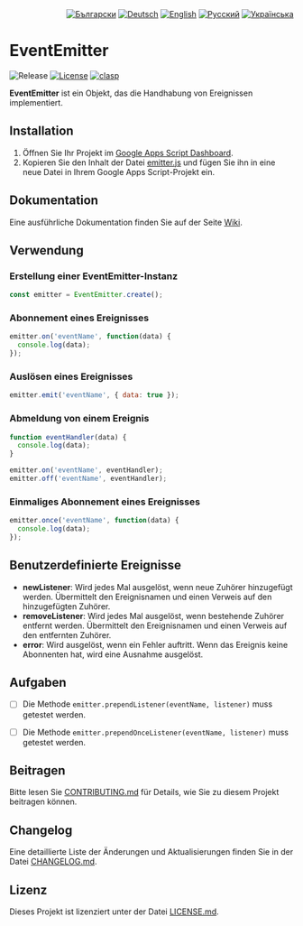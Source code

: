 <div id="locales" align="right">
  <a href="../bg/README.md"><img src="https://img.shields.io/badge/BG-grey?style=flat" alt="Български"></a>
  <a href="../de/README.md"><img src="https://img.shields.io/badge/DE-blue?style=flat" alt="Deutsch"></a>
  <a href="../en/README.md"><img src="https://img.shields.io/badge/EN-grey?style=flat" alt="English"></a>
  <a href="../ru/README.md"><img src="https://img.shields.io/badge/RU-grey?style=flat" alt="Русский"></a>
  <a href="../uk/README.md"><img src="https://img.shields.io/badge/UK-grey?style=flat" alt="Українська"></a>
</div>


# EventEmitter

<div id="badges" align="left">
  <img src="https://img.shields.io/github/v/release/MaksymStoianov/EventEmitter" alt="Release">
  <a href="LICENSE.md"><img src="https://img.shields.io/github/license/MaksymStoianov/EventEmitter" alt="License"></a>
  <a href="https://github.com/google/clasp"><img src="https://img.shields.io/badge/built%20with-clasp-4285f4.svg" alt="clasp"></a>
</div>

**EventEmitter** ist ein Objekt, das die Handhabung von Ereignissen implementiert.


## Installation

1. Öffnen Sie Ihr Projekt im [Google Apps Script Dashboard](https://script.google.com/).
2. Kopieren Sie den Inhalt der Datei [emitter.js](../../src/emitter.js) und fügen Sie ihn in eine neue Datei in Ihrem Google Apps Script-Projekt ein.


## Dokumentation

Eine ausführliche Dokumentation finden Sie auf der Seite [Wiki](../../../../wiki/de).


## Verwendung

### Erstellung einer EventEmitter-Instanz

```javascript
const emitter = EventEmitter.create();
```

### Abonnement eines Ereignisses

```javascript
emitter.on('eventName', function(data) {
  console.log(data);
});
```

### Auslösen eines Ereignisses

```javascript
emitter.emit('eventName', { data: true });
```

### Abmeldung von einem Ereignis

```javascript
function eventHandler(data) {
  console.log(data);
}

emitter.on('eventName', eventHandler);
emitter.off('eventName', eventHandler);
```

### Einmaliges Abonnement eines Ereignisses

```javascript
emitter.once('eventName', function(data) {
  console.log(data);
});
```

## Benutzerdefinierte Ereignisse

- **newListener**: Wird jedes Mal ausgelöst, wenn neue Zuhörer hinzugefügt werden. Übermittelt den Ereignisnamen und einen Verweis auf den hinzugefügten Zuhörer.
- **removeListener**: Wird jedes Mal ausgelöst, wenn bestehende Zuhörer entfernt werden. Übermittelt den Ereignisnamen und einen Verweis auf den entfernten Zuhörer.
- **error**: Wird ausgelöst, wenn ein Fehler auftritt. Wenn das Ereignis keine Abonnenten hat, wird eine Ausnahme ausgelöst.


## Aufgaben

- [ ] Die Methode `emitter.prependListener(eventName, listener)` muss getestet werden.
- [ ] Die Methode `emitter.prependOnceListener(eventName, listener)` muss getestet werden.


## Beitragen

Bitte lesen Sie [CONTRIBUTING.md](CONTRIBUTING.md) für Details, wie Sie zu diesem Projekt beitragen können.


## Changelog

Eine detaillierte Liste der Änderungen und Aktualisierungen finden Sie in der Datei [CHANGELOG.md](CHANGELOG.md).


## Lizenz

Dieses Projekt ist lizenziert unter der Datei [LICENSE.md](LICENSE.md).